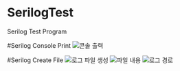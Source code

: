 # SerilogTest
Serilog Test Program


#Serilog Console Print
![콘솔 출력](https://user-images.githubusercontent.com/22911504/95669497-fa38a580-0bb3-11eb-97af-9ef8732f6b91.PNG)


#Serilog Create File
![로그 파일 생성](https://user-images.githubusercontent.com/22911504/95669514-2f44f800-0bb4-11eb-8919-032339dc0599.PNG)
![파일 내용](https://user-images.githubusercontent.com/22911504/95669522-4f74b700-0bb4-11eb-88a4-fce38f823092.PNG)
![로그 경로](https://user-images.githubusercontent.com/22911504/95669524-500d4d80-0bb4-11eb-82f4-02ce4481e566.PNG)

